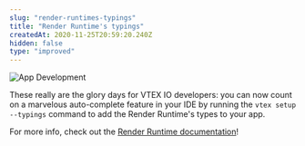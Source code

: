 ```yaml
---
slug: "render-runtimes-typings"
title: "Render Runtime's typings"
createdAt: 2020-11-25T20:59:20.240Z
hidden: false
type: "improved"
---
```


![App Development](https://raw.githubusercontent.com/vtexdocs/dev-portal-content/main/images/render-runtimes-typings-0.png)

These really are the glory days for VTEX IO developers: you can now count on a marvelous auto-complete feature in your IDE by running the `vtex setup --typings` command to add the Render Runtime's types to your app.

For more info, check out the [Render Runtime documentation](https://github.com/vtex-apps/render-runtime)!
